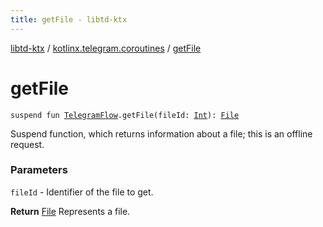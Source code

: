 ```yaml
---
title: getFile - libtd-ktx
---
```


[libtd-ktx](../index.html) / [kotlinx.telegram.coroutines](index.html) / [getFile](./get-file.html)

# getFile

`suspend fun `[`TelegramFlow`](../kotlinx.telegram.core/-telegram-flow/index.html)`.getFile(fileId: `[`Int`](https://kotlinlang.org/api/latest/jvm/stdlib/kotlin/-int/index.html)`): `[`File`](https://tdlibx.github.io/td/docs/org/drinkless/td/libcore/telegram/TdApi/File.html)

Suspend function, which returns information about a file; this is an offline request.

### Parameters

`fileId` - Identifier of the file to get.

**Return**
[File](https://tdlibx.github.io/td/docs/org/drinkless/td/libcore/telegram/TdApi/File.html) Represents a file.


